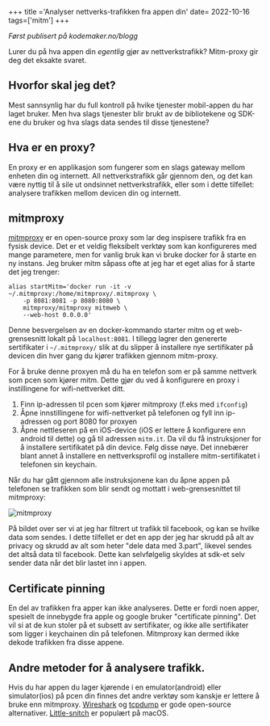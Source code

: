 +++
title ='Analyser nettverks-trafikken fra appen din'
date= 2022-10-16
tags=['mitm']
+++

_Først publisert på kodemaker.no/blogg_

Lurer du på hva appen din _egentlig_ gjør av nettverkstrafikk? Mitm-proxy gir deg det eksakte svaret.

## Hvorfor skal jeg det?

Mest sannsynlig har du full kontroll på hvike tjenester mobil-appen du har laget bruker.
Men hva slags tjenester blir brukt av de bibliotekene og SDK-ene du bruker og hva slags data sendes til disse tjenestene?

## Hva er en proxy?

En proxy er en applikasjon som fungerer som en slags gateway mellom enheten din og internett. All nettverkstrafikk går gjennom den, og det kan være nyttig til å sile ut
ondsinnet nettverkstrafikk, eller som i dette tilfellet: analysere trafikken mellom devicen din og internett.

## mitmproxy

[mitmproxy](https://mitmproxy.org/) er en open-source proxy som lar deg inspisere trafikk fra en fysisk device. Det er et veldig fleksibelt verktøy som kan konfigureres med mange parametere,
men for vanlig bruk kan vi bruke docker for å starte en ny instans. Jeg bruker mitm såpass ofte at jeg har et eget alias for å starte det jeg trenger:

    alias startMitm='docker run -it -v ~/.mitmproxy:/home/mitmproxy/.mitmproxy \
        -p 8081:8081 -p 8080:8080 \
        mitmproxy/mitmproxy mitmweb \
        --web-host 0.0.0.0'

Denne besvergelsen av en docker-kommando starter mitm og et web-grensesnitt lokalt på  `localhost:8081`. I tillegg lagrer den genererte sertifikater i `~/.mitmproxy/` slik at du slipper å installere nye sertifikater på devicen din hver gang du kjører trafikken gjennom mitm-proxy.

For å bruke denne proxyen må du ha en telefon som er på samme nettverk som pcen som kjører mitm. Dette gjør du ved å konfigurere en proxy i instillingene for wifi-nettverket ditt.

1. Finn ip-adressen til pcen som kjører mitmproxy (f.eks med `ifconfig`)
2. Åpne innstillingene for wifi-nettverket på telefonen og fyll inn ip-adressen og port 8080 for proxyen
3. Åpne nettleseren på en iOS-device (iOS er lettere å konfigurere enn android til dette)
og gå til adressen `mitm.it`. Da vil du få instruksjoner for å installere sertifikatet på din device. Følg disse nøye. Det innebærer blant annet å installere en nettverksprofil og installere mitm-sertifikatet i telefonen sin keychain.

Når du har gått gjennom alle instruksjonene kan du åpne appen på telefonen se trafikken som blir sendt og mottatt i web-grensesnittet til mitmproxy:

![mitmproxy](/images/blogg/mitmproxy.png "Slem app sender trafikk til facebook")

På bildet over ser vi at jeg har filtrert ut trafikk til facebook, og kan se hvilke data som sendes. I dette tilfellet er det en
app der jeg har skrudd på alt av privacy og skrudd av alt som heter "dele data med 3.part", likevel sendes det altså data til facebook. Dette kan selvfølgelig skyldes at sdk-et selv sender data når det blir lastet inn i appen.

## Certificate pinning
En del av trafikken fra apper kan ikke analyseres. Dette er fordi noen apper, spesielt de innebygde fra apple og google bruker "certificate pinning". Det vil si at de kun stoler på et subsett av sertifikater, og ikke alle
sertifikater som ligger i keychainen din på telefonen. Mitmproxy kan dermed ikke dekode trafikken fra disse appene.

## Andre metoder for å analysere trafikk.

Hvis du har appen du lager kjørende i en emulator(android) eller simulator(ios) på pcen din finnes det andre verktøy som kanskje er lettere å bruke enn mitmproxy. [Wireshark](https://www.wireshark.org/) og [tcpdump](https://www.tcpdump.org/) er gode open-source alternativer. [Little-snitch](https://www.obdev.at/products/littlesnitch/index.html) er populært på macOS.
